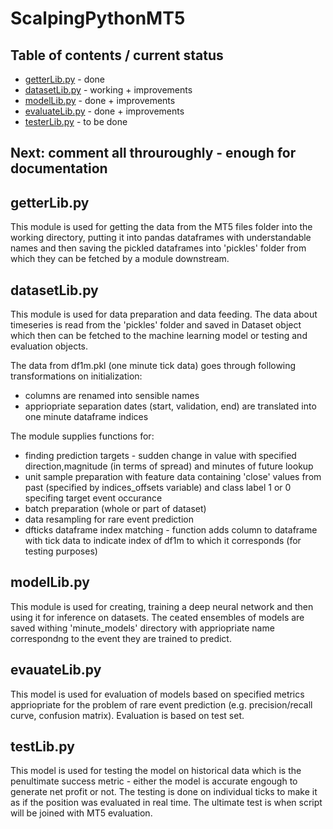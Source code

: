 # ScalpingPythonMT5

## Table of contents / current status
- [getterLib.py](getterLib.py) - done
- [datasetLib.py](datasetLib.py) - working + improvements
- [modelLib.py](modelLib.py) - done + improvements
- [evaluateLib.py](evaluateLib.py) - done + improvements
- [testerLib.py](testerLib.py) - to be done

## Next: comment all throuroughly - enough for documentation

## getterLib.py

This module is used for getting the data from the MT5 files folder into the working directory, putting it into pandas dataframes with understandable names and then saving the pickled dataframes into 'pickles' folder from which they can be fetched by a module downstream.

## datasetLib.py

This module is used for data preparation and data feeding. The data about timeseries is read from the 'pickles' folder and saved in Dataset object which then can be fetched to the machine learning model or testing and evaluation objects.

The data from df1m.pkl (one minute tick data) goes through following transformations on initialization:
- columns are renamed into sensible names
- appriopriate separation dates (start, validation, end) are translated into one minute dataframe indices

The module supplies functions for:
- finding prediction targets - sudden change in value with specified direction,magnitude (in terms of spread) and minutes of future lookup
- unit sample preparation with feature data containing 'close' values from past (specified by indices_offsets variable) and class label 1 or 0 specifing target event occurance
- batch preparation (whole or part of dataset)
- data resampling for rare event prediction
- dfticks dataframe index matching - function adds column to dataframe with tick data to indicate index of df1m to which it corresponds (for testing purposes)

## modelLib.py

This module is used for creating, training a deep neural network and then using it for inference on datasets. The ceated ensembles of models are saved withing 'minute_models' directory with appriopriate name correspondng to the event they are trained to predict.

## evauateLib.py

This model is used for evaluation of models based on specified metrics appriopriate for the problem of rare event prediction (e.g. precision/recall curve, confusion matrix). Evaluation is based on test set.

## testLib.py

This model is used for testing the model on historical data which is the penultimate success metric - either the model is accurate engough to generate net profit or not.
The testing is done on individual ticks to make it as if the position was evaluated in real time.
The ultimate test is when script will be joined with MT5 evaluation.